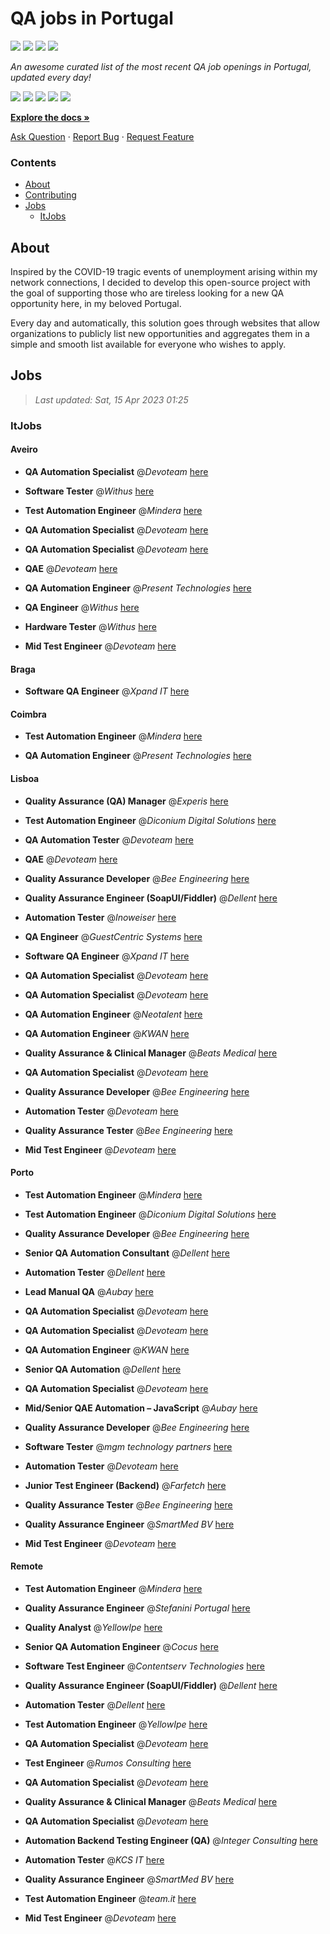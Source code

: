 QA jobs in Portugal
========================

![](https://img.shields.io/static/v1?label=%F0%9F%8C%9F&message=If%20Useful&color=BC4E99)
[![](https://img.shields.io/github/stars/sergiomartins8/qa-jobs-in-portugal)](https://github.com/sergiomartins8/qa-jobs-in-portugal/stargazers)
[![](https://img.shields.io/github/forks/sergiomartins8/qa-jobs-in-portugal)](https://github.com/sergiomartins8/qa-jobs-in-portugal/network/members)
[![](https://img.shields.io/badge/-sergiomartins8-blue?logo=Linkedin&logoColor=white)](https://www.linkedin.com/in/sergiomartins8/)

_An awesome curated list of the most recent QA job openings in Portugal, updated every day!_

[![](https://img.shields.io/github/v/release/sergiomartins8/qa-jobs-in-portugal)](https://github.com/sergiomartins8/qa-jobs-in-portugal/releases)
[![](https://github.com/sergiomartins8/qa-jobs-in-portugal/workflows/release/badge.svg)](https://github.com/sergiomartins8/qa-jobs-in-portugal/actions?query=workflow%3Arelease)
[![](https://img.shields.io/github/issues/sergiomartins8/qa-jobs-in-portugal)](https://github.com/sergiomartins8/qa-jobs-in-portugal/issues)
[![](https://img.shields.io/github/contributors/sergiomartins8/qa-jobs-in-portugal)](https://github.com/sergiomartins8/qa-jobs-in-portugal/graphs/contributors)
[![](https://img.shields.io/github/license/sergiomartins8/qa-jobs-in-portugal)](https://github.com/sergiomartins8/qa-jobs-in-portugal/blob/master/LICENSE)

**[Explore the docs »](https://github.com/sergiomartins8/qa-jobs-in-portugal/blob/master/docs/DOCUMENTATION.md)**

[Ask Question](https://github.com/sergiomartins8/qa-jobs-in-portugal/issues) 
·
[Report Bug](https://github.com/sergiomartins8/qa-jobs-in-portugal/issues)
·
[Request Feature](https://github.com/sergiomartins8/qa-jobs-in-portugal/issues)

### Contents
* [About](#about)
* [Contributing](https://github.com/sergiomartins8/qa-jobs-in-portugal/blob/master/docs/CONTRIBUTING.md)
* [Jobs](#jobs)
  * [ItJobs](#itjobs)

## About
Inspired by the COVID-19 tragic events of unemployment arising within my network connections, I decided to develop this open-source project with the goal of supporting those who are tireless looking for a new QA opportunity here, in my beloved Portugal.

Every day and automatically, this solution goes through websites that allow organizations to publicly list new opportunities and aggregates them in a simple and smooth list available for everyone who wishes to apply.

Jobs
---------

> _Last updated: Sat, 15 Apr 2023 01:25_

### ItJobs

#### Aveiro

- **QA Automation Specialist** @_Devoteam_ [here](https://www.itjobs.pt/oferta/455925/qa-automation-specialist)


- **Software Tester** @_Withus_ [here](https://www.itjobs.pt/oferta/458656/software-tester)


- **Test Automation Engineer** @_Mindera_ [here](https://www.itjobs.pt/oferta/458754/test-automation-engineer)


- **QA Automation Specialist** @_Devoteam_ [here](https://www.itjobs.pt/oferta/456476/qa-automation-specialist)


- **QA Automation Specialist** @_Devoteam_ [here](https://www.itjobs.pt/oferta/456132/qa-automation-specialist)


- **QAE** @_Devoteam_ [here](https://www.itjobs.pt/oferta/457026/qae)


- **QA Automation Engineer** @_Present Technologies_ [here](https://www.itjobs.pt/oferta/456733/qa-automation-engineer)


- **QA Engineer** @_Withus_ [here](https://www.itjobs.pt/oferta/458652/qa-engineer)


- **Hardware Tester** @_Withus_ [here](https://www.itjobs.pt/oferta/458576/hardware-tester)


- **Mid Test Engineer** @_Devoteam_ [here](https://www.itjobs.pt/oferta/457512/mid-test-engineer)

#### Braga

- **Software QA Engineer** @_Xpand IT_ [here](https://www.itjobs.pt/oferta/458036/software-qa-engineer)

#### Coimbra

- **Test Automation Engineer** @_Mindera_ [here](https://www.itjobs.pt/oferta/458754/test-automation-engineer)


- **QA Automation Engineer** @_Present Technologies_ [here](https://www.itjobs.pt/oferta/456733/qa-automation-engineer)

#### Lisboa

- **Quality Assurance (QA) Manager** @_Experis_ [here](https://www.itjobs.pt/oferta/457917/quality-assurance-qa-manager)


- **Test Automation Engineer** @_Diconium Digital Solutions_ [here](https://www.itjobs.pt/oferta/457620/test-automation-engineer)


- **QA Automation Tester** @_Devoteam_ [here](https://www.itjobs.pt/oferta/458624/qa-automation-tester)


- **QAE** @_Devoteam_ [here](https://www.itjobs.pt/oferta/457026/qae)


- **Quality Assurance Developer** @_Bee Engineering_ [here](https://www.itjobs.pt/oferta/457645/quality-assurance-developer)


- **Quality Assurance Engineer (SoapUI/Fiddler)** @_Dellent_ [here](https://www.itjobs.pt/oferta/456940/quality-assurance-engineer-soapui-fiddler)


- **Automation Tester** @_Inoweiser_ [here](https://www.itjobs.pt/oferta/458477/automation-tester)


- **QA Engineer** @_GuestCentric Systems_ [here](https://www.itjobs.pt/oferta/456789/qa-engineer)


- **Software QA Engineer** @_Xpand IT_ [here](https://www.itjobs.pt/oferta/458036/software-qa-engineer)


- **QA Automation Specialist** @_Devoteam_ [here](https://www.itjobs.pt/oferta/455925/qa-automation-specialist)


- **QA Automation Specialist** @_Devoteam_ [here](https://www.itjobs.pt/oferta/456476/qa-automation-specialist)


- **QA Automation Engineer** @_Neotalent_ [here](https://www.itjobs.pt/oferta/457841/qa-automation-engineer)


- **QA Automation Engineer** @_KWAN_ [here](https://www.itjobs.pt/oferta/456651/qa-automation-engineer)


- **Quality Assurance & Clinical Manager** @_Beats Medical_ [here](https://www.itjobs.pt/oferta/456976/quality-assurance-clinical-manager)


- **QA Automation Specialist** @_Devoteam_ [here](https://www.itjobs.pt/oferta/456132/qa-automation-specialist)


- **Quality Assurance Developer** @_Bee Engineering_ [here](https://www.itjobs.pt/oferta/457632/quality-assurance-developer)


- **Automation Tester** @_Devoteam_ [here](https://www.itjobs.pt/oferta/455729/automation-tester-hybrid)


- **Quality Assurance Tester** @_Bee Engineering_ [here](https://www.itjobs.pt/oferta/456982/quality-assurance-tester)


- **Mid Test Engineer** @_Devoteam_ [here](https://www.itjobs.pt/oferta/457512/mid-test-engineer)

#### Porto

- **Test Automation Engineer** @_Mindera_ [here](https://www.itjobs.pt/oferta/458754/test-automation-engineer)


- **Test Automation Engineer** @_Diconium Digital Solutions_ [here](https://www.itjobs.pt/oferta/457620/test-automation-engineer)


- **Quality Assurance Developer** @_Bee Engineering_ [here](https://www.itjobs.pt/oferta/457645/quality-assurance-developer)


- **Senior QA Automation Consultant** @_Dellent_ [here](https://www.itjobs.pt/oferta/458011/senior-qa-automation-consultant)


- **Automation Tester** @_Dellent_ [here](https://www.itjobs.pt/oferta/457274/automation-tester)


- **Lead Manual QA** @_Aubay_ [here](https://www.itjobs.pt/oferta/456893/lead-manual-qa)


- **QA Automation Specialist** @_Devoteam_ [here](https://www.itjobs.pt/oferta/455925/qa-automation-specialist)


- **QA Automation Specialist** @_Devoteam_ [here](https://www.itjobs.pt/oferta/456476/qa-automation-specialist)


- **QA Automation Engineer** @_KWAN_ [here](https://www.itjobs.pt/oferta/456651/qa-automation-engineer)


- **Senior QA Automation** @_Dellent_ [here](https://www.itjobs.pt/oferta/457181/senior-qa-automation)


- **QA Automation Specialist** @_Devoteam_ [here](https://www.itjobs.pt/oferta/456132/qa-automation-specialist)


- **Mid/Senior QAE Automation – JavaScript** @_Aubay_ [here](https://www.itjobs.pt/oferta/457763/mid-senior-qae-automation-javascript)


- **Quality Assurance Developer** @_Bee Engineering_ [here](https://www.itjobs.pt/oferta/457632/quality-assurance-developer)


- **Software Tester** @_mgm technology partners_ [here](https://www.itjobs.pt/oferta/456545/software-tester)


- **Automation Tester** @_Devoteam_ [here](https://www.itjobs.pt/oferta/455729/automation-tester-hybrid)


- **Junior Test Engineer (Backend)** @_Farfetch_ [here](https://www.itjobs.pt/oferta/458458/junior-test-engineer-backend-ff-com-platform)


- **Quality Assurance Tester** @_Bee Engineering_ [here](https://www.itjobs.pt/oferta/456982/quality-assurance-tester)


- **Quality Assurance Engineer** @_SmartMed BV_ [here](https://www.itjobs.pt/oferta/456848/quality-assurance-engineer)


- **Mid Test Engineer** @_Devoteam_ [here](https://www.itjobs.pt/oferta/457512/mid-test-engineer)

#### Remote

- **Test Automation Engineer** @_Mindera_ [here](https://www.itjobs.pt/oferta/458754/test-automation-engineer)


- **Quality Assurance Engineer** @_Stefanini Portugal_ [here](https://www.itjobs.pt/oferta/456745/quality-assurance-engineer)


- **Quality Analyst** @_YellowIpe_ [here](https://www.itjobs.pt/oferta/456713/quality-analyst)


- **Senior QA Automation Engineer** @_Cocus_ [here](https://www.itjobs.pt/oferta/457197/senior-qa-automation-engineer)


- **Software Test Engineer** @_Contentserv Technologies_ [here](https://www.itjobs.pt/oferta/458591/software-test-engineer)


- **Quality Assurance Engineer (SoapUI/Fiddler)** @_Dellent_ [here](https://www.itjobs.pt/oferta/456940/quality-assurance-engineer-soapui-fiddler)


- **Automation Tester** @_Dellent_ [here](https://www.itjobs.pt/oferta/457274/automation-tester)


- **Test Automation Engineer** @_YellowIpe_ [here](https://www.itjobs.pt/oferta/458425/test-automation-engineer)


- **QA Automation Specialist** @_Devoteam_ [here](https://www.itjobs.pt/oferta/455925/qa-automation-specialist)


- **Test Engineer** @_Rumos Consulting_ [here](https://www.itjobs.pt/oferta/457638/test-engineer)


- **QA Automation Specialist** @_Devoteam_ [here](https://www.itjobs.pt/oferta/456476/qa-automation-specialist)


- **Quality Assurance & Clinical Manager** @_Beats Medical_ [here](https://www.itjobs.pt/oferta/456976/quality-assurance-clinical-manager)


- **QA Automation Specialist** @_Devoteam_ [here](https://www.itjobs.pt/oferta/456132/qa-automation-specialist)


- **Automation Backend Testing Engineer (QA)** @_Integer Consulting_ [here](https://www.itjobs.pt/oferta/458730/automation-backend-testing-engineer-qa)


- **Automation Tester** @_KCS IT_ [here](https://www.itjobs.pt/oferta/458805/automation-tester)


- **Quality Assurance Engineer** @_SmartMed BV_ [here](https://www.itjobs.pt/oferta/456848/quality-assurance-engineer)


- **Test Automation Engineer** @_team.it_ [here](https://www.itjobs.pt/oferta/457295/team-test-automation-engineer)


- **Mid Test Engineer** @_Devoteam_ [here](https://www.itjobs.pt/oferta/457512/mid-test-engineer)


